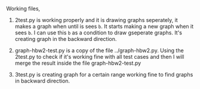 Working files,

1. 2test.py is working properly and it is drawing graphs seperately, it makes a graph when until is sees `b`. It starts making a new graph when it sees `b`. I can use this `b` as a condition to draw gseperate graphs. It's creating graph in the backward direction.

2. graph-hbw2-test.py is a copy of the file ../graph-hbw2.py. Using the 2test.py to check if it's working fine with all test cases and then I will merge the result inside the file graph-hbw2-test.py

3. 3test.py is creating graph for a certain range working fine to find graphs in backward direction.
